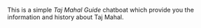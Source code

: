 This is a simple *Taj Mahal Guide* chatboat which provide you the information and history about Taj Mahal.
